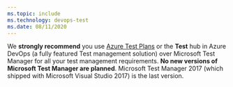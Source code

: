 ```yaml
---
ms.topic: include
ms.technology: devops-test
ms.date: 08/11/2020 
---
```


We **strongly recommend** you use [Azure Test Plans](../overview.md#manual-testing-in-test-manager) or the **Test** hub in Azure DevOps (a fully featured Test management solution) over Microsoft Test Manager for all your test management requirements. **No new versions of Microsoft Test Manager are planned**. Microsoft Test Manager 2017 (which shipped with Microsoft Visual Studio 2017) is the last version. 
